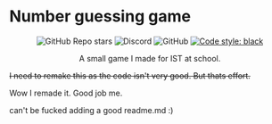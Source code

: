 # Number guessing game

<div align="center">

![GitHub Repo stars](https://img.shields.io/github/stars/immortalterror/Number-guessing-game?style=plastic)
![Discord](https://img.shields.io/discord/760686151736229938?label=Discord&style=plastic)
![GitHub](https://img.shields.io/github/license/immortalterror/Number-guessing-game)
[![Code style: black](https://img.shields.io/badge/code%20style-black-000000.svg)](https://github.com/psf/black)

A small game I made for IST at school.

</div>

~~I need to remake this as the code isn't very good. But thats effort.~~

Wow I remade it. Good job me.

can't be fucked adding a good readme.md :)
